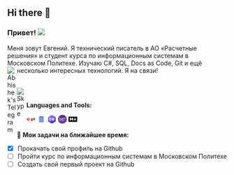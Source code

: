## Hi there 👋

### Привет! <img src="https://media.giphy.com/media/hvRJCLFzcasrR4ia7z/giphy.gif" width="25px">



Меня зовут Евгений.
Я технический писатель в АО «Расчетные решения» и студент курса по информационным системам в Московском Политехе. Изучаю C#, SQL, Docs as Code, Git и ещё несколько интересных технологий.
Я на связи!
<a href="https://t.me/bogdanov_evg">
  <img align="left" alt="Abhishek's Telegram" width="22px" src="https://cdn.jsdelivr.net/npm/simple-icons@v3/icons/telegram.svg" />
</a>

<br />

<a href="https://join.skype.com/invite/DUaDhLP3MuUa">
  <img align="left" alt="Skype" width="22px" src="https://cdn.jsdelivr.net/npm/simple-icons@v3/icons/skype.svg" />
</a>


<br />
  
**Languages and Tools:**  

<code><img height="20" src="https://raw.githubusercontent.com/github/explore/80688e429a7d4ef2fca1e82350fe8e3517d3494d/topics/git/git.png"></code>
<code><img height="20" src="https://raw.githubusercontent.com/github/explore/80688e429a7d4ef2fca1e82350fe8e3517d3494d/topics/sql/sql.png"></code>
<code><img height="20" src="https://raw.githubusercontent.com/github/explore/80688e429a7d4ef2fca1e82350fe8e3517d3494d/topics/csharp/csharp.png"></code>
<code><img height="20" src="https://raw.githubusercontent.com/github/explore/80688e429a7d4ef2fca1e82350fe8e3517d3494d/topics/dotnet/dotnet.png"></code>
<code><img height="20" src="https://raw.githubusercontent.com/github/explore/80688e429a7d4ef2fca1e82350fe8e3517d3494d/topics/markdown/markdown.png"></code>

🚧 **Мои задачи на ближайшее время:**
<!-- TODO-IST:START -->
* [x] Прокачать свой профиль на Github
* [ ] Пройти курс по информационным системам в Московском Политехе
* [ ] Создать свой первый проект на Github       
<!-- TODO-IST:END -->
